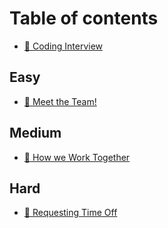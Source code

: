 # Table of contents

* [👋 Coding Interview](README.md)

## Easy

* [👋 Meet the Team!](easy/meet-the-team.md)

## Medium

* [🤝 How we Work Together](medium/how-we-work-together.md)

## Hard

* [🌴 Requesting Time Off](hard/requesting-time-off.md)
